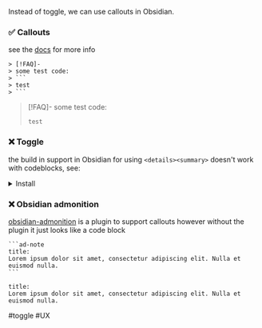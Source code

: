 Instead of toggle, we can use callouts in Obsidian.

### ✅ Callouts
see the [docs](https://help.obsidian.md/How+to/Use+callouts) for more info
````
> [!FAQ]- 
> some test code:
> ```
> test
> ```
````

> [!FAQ]- 
> some test code:
> ```
> test
> ```

### ❌ Toggle 
the build in support in Obsidian for using `<details><summary>` doesn't work with codeblocks, see:
<details>
<summary>
Install
</summary>
install on windows with [[winget]]
```powershell
winget install -e --id Obsidian.Obsidian
```
</details>

### ❌ Obsidian admonition
[obsidian-admonition](https://github.com/valentine195/obsidian-admonition) is a plugin to support callouts
however without the plugin it just looks like a code block

````
```ad-note
title:
Lorem ipsum dolor sit amet, consectetur adipiscing elit. Nulla et euismod nulla.
```
````

```ad-note
title:
Lorem ipsum dolor sit amet, consectetur adipiscing elit. Nulla et euismod nulla.
```

#toggle #UX